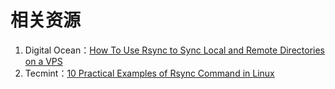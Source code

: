 # 相关资源

1. Digital Ocean：[How To Use Rsync to Sync Local and Remote Directories on a VPS](https://www.digitalocean.com/community/tutorials/how-to-use-rsync-to-sync-local-and-remote-directories-on-a-vps)
2. Tecmint：[10 Practical Examples of Rsync Command in Linux](https://www.tecmint.com/rsync-local-remote-file-synchronization-commands/)



